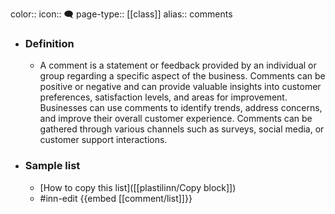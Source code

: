 color:: 
icon:: 🗨️
page-type:: [[class]]
alias:: comments

- ### Definition 
  - A comment is a statement or feedback provided by an individual or group regarding a specific aspect of the business. Comments can be positive or negative and can provide valuable insights into customer preferences, satisfaction levels, and areas for improvement. Businesses can use comments to identify trends, address concerns, and improve their overall customer experience. Comments can be gathered through various channels such as surveys, social media, or customer support interactions.
- ### Sample list
  - [How to copy this list]([[plastilinn/Copy block]])
  - #inn-edit {{embed [[comment/list]]}}


